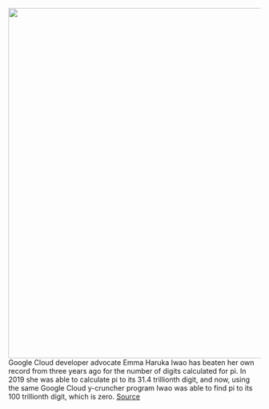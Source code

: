 <img src='https://cdn.vox-cdn.com/thumbor/Ongbozm5x1yp2YY12mVP4Jg-v_8=/0x0:2040x1360/1200x800/filters:focal(857x517:1183x843)/cdn.vox-cdn.com/uploads/chorus_image/image/70964516/acastro_191014_1777_google_pixel_0005.0.0.jpg' width='700px' /><br/>
Google Cloud developer advocate Emma Haruka Iwao has beaten her own record from three years ago for the number of digits calculated for pi. In 2019 she was able to calculate pi to its 31.4 trillionth digit, and now, using the same Google Cloud y-cruncher program Iwao was able to find pi to its 100 trillionth digit, which is zero.
<a href='https://www.theverge.com/2022/6/10/23161647/google-cloud-processing-pi-calculation-100-trillion'> Source <a/>